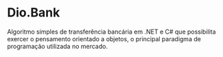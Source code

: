 # Dio.Bank
 Algoritmo simples de transferência bancária em .NET  e C# que possibilita exercer o pensamento orientado a objetos, o principal paradigma de programação utilizada no mercado.
